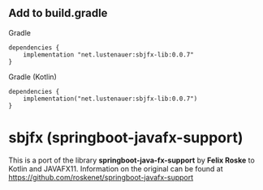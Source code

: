 ## Add to build.gradle

Gradle
```
dependencies {
    implementation "net.lustenauer:sbjfx-lib:0.0.7"
}
```
Gradle (Kotlin)
```
dependencies {
    implementation("net.lustenauer:sbjfx-lib:0.0.7")
}
```

# sbjfx (springboot-javafx-support)

This is a port of the library **springboot-java-fx-support** by **Felix Roske** to Kotlin and JAVAFX11.
Information on the original can be found at https://github.com/roskenet/springboot-javafx-support
